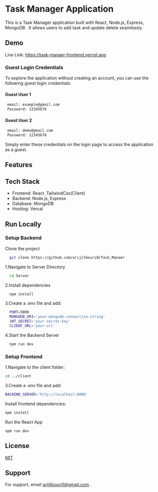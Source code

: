 
# Task Manager Application


This is a Task Manager application built with React, Node.js, Express, MongoDB . It allows users to add task and update delete seamlessly.


## Demo
Live Link:
https://task-manaer-frontend.vercel.app

### Guest Login Credentials
To explore the application without creating an account, you can use the following guest login credentials:

#### Guest User 1
```bash
 email: example@gmail.com
 Password: 12345678
```
#### Guest User 2
```bash
 email: demo@gmail.com
 Password: 12345678
```
Simply enter these credentials on the login page to access the application as a guest.

## Features


## Tech Stack

- Frontend: React ,TailwindCss(Client)
- Backend: Node.js, Express
- Database: MongoDB 
- Hosting: Vercal


## Run Locally

### Setup Backend

Clone the project

```bash
  git clone https://github.com/arijitbouri0/Task_Manaer

```

1.Navigate to Server Directory
```bash
  cd Server
```

2.Install dependencies
```bash
  npm install
```

3.Create a .env file and add:
```bash
  PORT=5000
  MONGODB_URI='your-mongodb-connection-string'
  JWT_SECRET='your-secret-key'
  CLIENT_URL='your-url'
```

4.Start the Backend Server
```bash
  npm run dev
```
### Setup Frontend

1.Navigate to the client folder:
```bash
cd ../client
```

3.Create a .env file and add:
```bash
BACKEND_SERVER='http://localhost:8000'
```

Install frontend dependencies:
```bash
npm install
```

Run the React App
```
npm run dev
```
## License

[MIT](https://choosealicense.com/licenses/mit/)


## Support

For support, email arijitbouri0@gmail.com .


